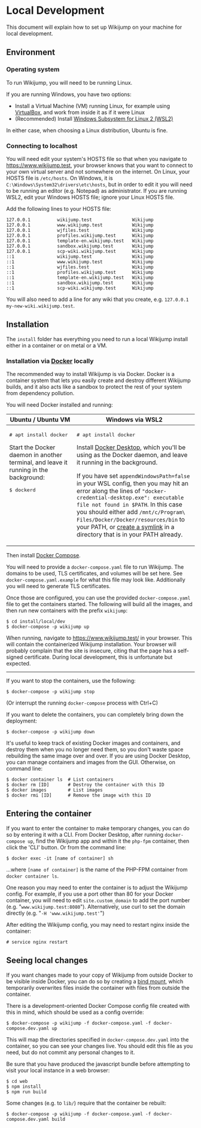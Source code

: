 # Local Development

This document will explain how to set up Wikijump on your machine for local development.

## Environment

### Operating system

To run Wikijump, you will need to be running Linux.

If you are running Windows, you have two options:

* Install a Virtual Machine (VM) running Linux, for example using [VirtualBox](https://www.virtualbox.org/), and work from inside it as if it were Linux
* (Recommended) Install [Windows Subsystem for Linux 2 (WSL2)](https://docs.microsoft.com/en-us/windows/wsl/install-win10)

In either case, when choosing a Linux distribution, Ubuntu is fine.

### Connecting to localhost

You will need edit your system's HOSTS file so that when you navigate to https://www.wikijump.test, your browser knows that you want to connect to your own virtual server and not somewhere on the internet. On Linux, your HOSTS file is `/etc/hosts`. On Windows, it is `C:\Windows\System32\drivers\etc\hosts`, but in order to edit it you will need to be running an editor (e.g. Notepad) as administrator. If you are running WSL2, edit your Windows HOSTS file; ignore your Linux HOSTS file.

Add the following lines to your HOSTS file:

```
127.0.0.1          wikijump.test               Wikijump
127.0.0.1          www.wikijump.test           Wikijump
127.0.0.1          wjfiles.test                Wikijump
127.0.0.1          profiles.wikijump.test      Wikijump
127.0.0.1          template-en.wikijump.test   Wikijump
127.0.0.1          sandbox.wikijump.test       Wikijump
127.0.0.1          scp-wiki.wikijump.test      Wikijump
::1                wikijump.test               Wikijump
::1                www.wikijump.test           Wikijump
::1                wjfiles.test                Wikijump
::1                profiles.wikijump.test      Wikijump
::1                template-en.wikijump.test   Wikijump
::1                sandbox.wikijump.test       Wikijump
::1                scp-wiki.wikijump.test      Wikijump
```

You will also need to add a line for any wiki that you create, e.g. `127.0.0.1 my-new-wiki.wikijump.test`.

## Installation

The `install` folder has everything you need to run a local Wikijump install either in a container or on metal or a VM.

### Installation via [Docker](https://www.docker.com/) locally

The recommended way to install Wikijump is via Docker. Docker is a container system that lets you easily create and destroy different Wikijump builds, and it also acts like a sandbox to protect the rest of your system from dependency pollution.

You will need Docker installed and running:

<table>
  <thead><tr><th>Ubuntu / Ubuntu VM</th><th>Windows via WSL2</th></tr></thead>
  <tbody valign="top"><tr>
    <td>
      <p><pre># apt install docker</pre></p>
      <p>Start the Docker daemon in another terminal, and leave it running in the background:</p>
      <p><pre>$ dockerd</pre></p>
    </td>
    <td>
      <p><pre># apt install docker</pre></p>
      <p>Install <a href="https://docs.docker.com/docker-for-windows/install-windows-home">Docker Desktop</a>, which you'll be using as the Docker daemon, and leave it running in the background.</p>
      <p>If you have set <code>appendWindowsPath=false</code> in your WSL config, then you may hit an error along the lines of <code>"docker-credential-desktop.exe": executable file not found in $PATH</code>. In this case you should either add <code>/mnt/c/Program\ Files/Docker/Docker/resources/bin</code> to your PATH, or <a href="https://github.com/rossjrw/dotfiles/blob/3c5445abb138b735cc3caf61f070c9125fa87d2f/.profile#L28">create a symlink</a> in a directory that is in your PATH already.</p>
    </td>
  </tr></tbody>
</table>

Then install [Docker Compose](https://docs.docker.com/compose/).

You will need to provide a `docker-compose.yaml` file to run Wikijump. The domains to be used, TLS certificates, and volumes will be set here. See `docker-compose.yaml.example` for what this file may look like. Additionally you will need to generate TLS certificates.

Once those are configured, you can use the provided `docker-compose.yaml` file to get the containers started. The following will build all the images, and then run new containers with the prefix `wikijump`:

```
$ cd install/local/dev
$ docker-compose -p wikijump up
```

When running, navigate to https://www.wikijump.test/ in your browser. This will contain the containerized Wikijump installation.
Your browser will probably complain that the site is insecure, citing that the page has a self-signed certificate. During local development, this is unfortunate but expected.

-----

If you want to stop the containers, use the following:

```
$ docker-compose -p wikijump stop
```

(Or interrupt the running `docker-compose` process with Ctrl+C)

If you want to delete the containers, you can completely bring down the deployment:

```
$ docker-compose -p wikijump down
```

It's useful to keep track of existing Docker images and containers, and destroy them when you no longer need them, so you don't waste space rebuilding the same image over and over. If you are using Docker Desktop, you can manage containers and images from the GUI. Otherwise, on command line:

```
$ docker container ls  # List containers
$ docker rm [ID]       # Destroy the container with this ID
$ docker images        # List images
$ docker rmi [ID]      # Remove the image with this ID
```

## Entering the container

If you want to enter the container to make temporary changes, you can do so by entering it with a CLI. From Docker Desktop, after running `docker-compose up`, find the Wikijump app and within it the `php-fpm` container, then click the 'CLI' button. Or from the command line:

```
$ docker exec -it [name of container] sh
```

...where `[name of container]` is the name of the PHP-FPM container from `docker container ls`.

One reason you may need to enter the container is to adjust the Wikijump config. For example, if you use a port other than 80 for your Docker container, you will need to edit `site.custom_domain` to add the port number (e.g. "`www.wikijump.test:8080`"). Alternatively, use curl to set the domain directly (e.g. "`-H 'www.wikijump.test'`")

After editing the Wikijump config, you may need to restart nginx inside the container:

```
# service nginx restart
```

## Seeing local changes

If you want changes made to your copy of Wikijump from outside Docker to be visible inside Docker, you can do so by creating a [bind mount](https://docs.docker.com/storage/bind-mounts/), which temporarily overwrites files inside the container with files from outside the container.

There is a development-oriented Docker Compose config file created with this in mind, which should be used as a config override:

```
$ docker-compose -p wikijump -f docker-compose.yaml -f docker-compose.dev.yaml up
```

This will map the directories specified in `docker-compose.dev.yaml` into the container, so you can see your changes live. You should edit this file as you need, but do not commit any personal changes to it.

Be sure that you have produced the javascript bundle before attempting to visit your local instance in a web browser:
```
$ cd web
$ npm install
$ npm run build
```

Some changes (e.g. to `lib/`) require that the container be rebuilt:
```
$ docker-compose -p wikijump -f docker-compose.yaml -f docker-compose.dev.yaml build
```
